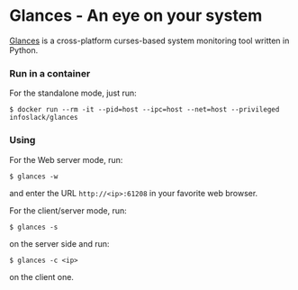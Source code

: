 Glances - An eye on your system
================================

[Glances](https://github.com/nicolargo/glances) is a cross-platform
curses-based system monitoring tool written in Python.

### Run in a container

For the standalone mode, just run:
```
$ docker run --rm -it --pid=host --ipc=host --net=host --privileged infoslack/glances
```

### Using

For the Web server mode, run:
```
$ glances -w
```
and enter the URL `http://<ip>:61208` in your favorite web browser.

For the client/server mode, run:
```
$ glances -s
```
on the server side and run:
```
$ glances -c <ip>
```
on the client one.
